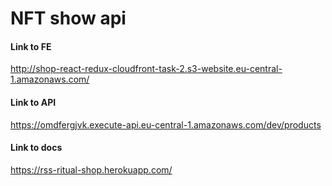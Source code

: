 # NFT show api

#### Link to FE

http://shop-react-redux-cloudfront-task-2.s3-website.eu-central-1.amazonaws.com/

#### Link to API

https://omdfergjvk.execute-api.eu-central-1.amazonaws.com/dev/products

#### Link to docs

https://rss-ritual-shop.herokuapp.com/
